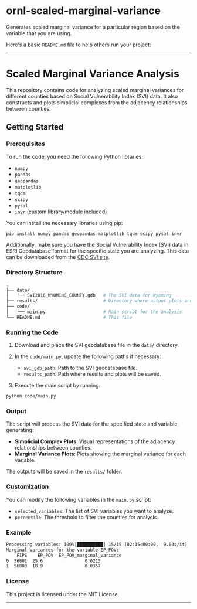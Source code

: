 # ornl-scaled-marginal-variance
Generates scaled marginal variance for a particular region based on the variable that you are using.

Here's a basic `README.md` file to help others run your project:

---

# Scaled Marginal Variance Analysis

This repository contains code for analyzing scaled marginal variances for different counties based on Social Vulnerability Index (SVI) data. It also constructs and plots simplicial complexes from the adjacency relationships between counties.

## Getting Started

### Prerequisites

To run the code, you need the following Python libraries:

- `numpy`
- `pandas`
- `geopandas`
- `matplotlib`
- `tqdm`
- `scipy`
- `pysal`
- `invr` (custom library/module included)
  
You can install the necessary libraries using pip:

```bash
pip install numpy pandas geopandas matplotlib tqdm scipy pysal invr
```

Additionally, make sure you have the Social Vulnerability Index (SVI) data in ESRI Geodatabase format for the specific state you are analyzing. This data can be downloaded from the [CDC SVI site](https://www.atsdr.cdc.gov/placeandhealth/svi/data_documentation_download.html).

### Directory Structure

```bash
.
├── data/
│   └── SVI2018_WYOMING_COUNTY.gdb   # The SVI data for Wyoming
├── results/                         # Directory where output plots and results will be saved
├── code/
│   └── main.py                      # Main script for the analysis
└── README.md                        # This file
```

### Running the Code

1. Download and place the SVI geodatabase file in the `data/` directory.
   
2. In the `code/main.py`, update the following paths if necessary:
   - `svi_gdb_path`: Path to the SVI geodatabase file.
   - `results_path`: Path where results and plots will be saved.
   
3. Execute the main script by running:

```bash
python code/main.py
```

### Output

The script will process the SVI data for the specified state and variable, generating:
- **Simplicial Complex Plots**: Visual representations of the adjacency relationships between counties.
- **Marginal Variance Plots**: Plots showing the marginal variance for each variable.

The outputs will be saved in the `results/` folder.

### Customization

You can modify the following variables in the `main.py` script:
- `selected_variables`: The list of SVI variables you want to analyze.
- `percentile`: The threshold to filter the counties for analysis.

### Example

```bash
Processing variables: 100%|██████████| 15/15 [02:15<00:00,  9.03s/it]
Marginal variances for the variable EP_POV:
    FIPS    EP_POV  EP_POV_marginal_variance
0  56001  25.6                0.0213
1  56003  18.9                0.0357
```

### License

This project is licensed under the MIT License.

---

